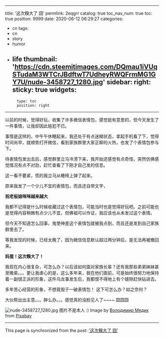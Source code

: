 
---
title: '这次糗大了  囧'
permlink: 2eqgrr
catalog: true
toc_nav_num: true
toc: true
position: 9999
date: 2020-06-12 06:29:27
categories:
- cn
tags:
- cn
- story
- humor
- life
thumbnail: 'https://cdn.steemitimages.com/DQmau1iVUqSTudaM3WTCrJBdftwT7UdheyRWQFrmMG1GY7U/nude-3458727_1280.jpg'
sidebar:
    right:
        sticky: true
widgets:
    -
        type: toc
        position: right
---


以前的时候，觉得好玩，收集了许多微信表情包，感觉挺有意思的，但今天发生了一件事情，让我却因此尴尬不已。

事情是这样的，中午午休睡起来，我还处于有点迷糊状态，拿起手机看了下，觉得时间尚早，就顺势打开微信，看到家族群里大家正聊的火热，也发了个表情包参与下。

待表情包发出去后，感觉群里立马冷清下来，我开始还感觉有点奇怪，突然仿佛感觉情况有点不对劲，赶忙查看了下刚才自己发的信息。

这一看不要紧，慌的我立马从睡椅上弹了起来。

原来我发了一个少儿不宜的表情包，而且还自带文字，

**祝老板娘咪咪越来越大**

我都不记得是什么时候收藏过这个表情包，可能当时也是觉得好玩吧。之前可能也是觉得内容稍微有点少儿不宜，但佛祖可以作证，我应该也从未发过这个表情。

但今天不知道怎么回事，鬼使神差这个表情包就被我点到，而且还是发到自己家族群里去了。

等我发现的时候，已经太晚了，因为微信信息默认超过两分钟后，是无法再被撤回来。

**妈蛋！这次糗大了！**

我现在内心很复杂，可怎么办？以后该如何面对家族长辈？还有我那些弟弟妹妹甚至晚辈。。。更让我虐心的是，这么多年来，我在他们面前，可是始终很努力地保持着一副很正派的形象，这件乌龙事发生后，我都恨不得地上有个缝隙赶快钻进去。

多年苦心经营的形象，不想竟毁于一破表情包！
这下可怎么办？如之奈何？

大伙帮出出主意。。。肿么办。。。感觉真的没脸见人了~~~~ 囧囧囧


![nude-3458727_1280.jpg](https://cdn.steemitimages.com/DQmau1iVUqSTudaM3WTCrJBdftwT7UdheyRWQFrmMG1GY7U/nude-3458727_1280.jpg)
图片不是本人 :)
Image by <a href="https://pixabay.com/users/vmedyk-1739853/?utm_source=link-attribution&amp;utm_medium=referral&amp;utm_campaign=image&amp;utm_content=3458727">Володимир Медик</a> from <a href="https://pixabay.com/?utm_source=link-attribution&amp;utm_medium=referral&amp;utm_campaign=image&amp;utm_content=3458727">Pixabay</a>

- - -

This page is synchronized from the post: ['这次糗大了  囧'](https://steemit.com/@rivalhw/2eqgrr)
